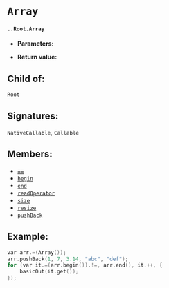 # `Array`

#### `..Root.Array`

* **Parameters:**

* **Return value:**

## Child of:

[`Root`](docs..Root.md)

## Signatures:

`NativeCallable`, `Callable`

## Members:

- [`==`](docs..Root.Array.==.md)
- [`begin`](docs..Root.Array.begin.md)
- [`end`](docs..Root.Array.end.md)
- [`readOperator`](docs..Root.Array.readOperator.md)
- [`size`](docs..Root.Array.size.md)
- [`resize`](docs..Root.Array.resize.md)
- [`pushBack`](docs..Root.Array.pushBack.md)


## Example:

```c
var arr.=(Array());
arr.pushBack(1, 7, 3.14, "abc", "def");
for (var it.=(arr.begin()).!=, arr.end(), it.++, {
    basicOut(it.get());
});
```

